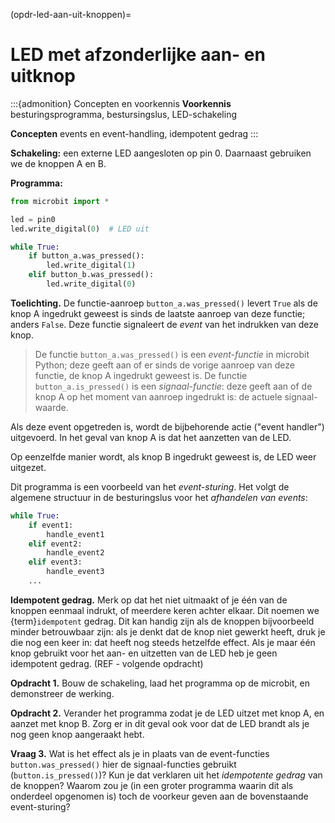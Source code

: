 (opdr-led-aan-uit-knoppen)=
# LED met afzonderlijke aan- en uitknop

:::{admonition} Concepten en voorkennis
**Voorkennis** besturingsprogramma, bestursingslus, LED-schakeling

**Concepten** events en event-handling, idempotent gedrag
:::

**Schakeling:** een externe LED aangesloten op pin 0. Daarnaast gebruiken we de knoppen A en B.

**Programma:**

```python
from microbit import *

led = pin0
led.write_digital(0)  # LED uit

while True:
    if button_a.was_pressed():
        led.write_digital(1)
    elif button_b.was_pressed():
        led.write_digital(0)  
```

**Toelichting.** 
De functie-aanroep `button_a.was_pressed()` levert `True` als de knop A ingedrukt geweest is sinds de laatste aanroep van deze functie; anders `False`.  Deze functie signaleert de *event* van het indrukken van deze knop.

> De functie `button_a.was_pressed()` is een *event-functie* in microbit Python; deze geeft aan of er sinds de vorige aanroep van deze functie, de knop A ingedrukt geweest is. De functie `button_a.is_pressed()` is een *signaal-functie*: deze geeft aan of de knop A op het moment van aanroep ingedrukt is: de actuele signaal-waarde.

Als deze event opgetreden is, wordt de bijbehorende actie ("event handler") uitgevoerd. In het geval van knop A is dat het aanzetten van de LED.

Op eenzelfde manier wordt, als knop B ingedrukt geweest is, de LED weer uitgezet.

Dit programma is een voorbeeld van het *event-sturing*. Het volgt de algemene structuur in de besturingslus voor het *afhandelen van events*:

```Python
while True:
    if event1:
        handle_event1
    elif event2:
        handle_event2
    elif event3:
        handle_event3
    ...
```

**Idempotent gedrag.** Merk op dat het niet uitmaakt of je één van de knoppen eenmaal indrukt, of meerdere keren achter elkaar. Dit noemen we {term}`idempotent` gedrag. Dit kan handig zijn als de knoppen bijvoorbeeld minder betrouwbaar zijn: als je denkt dat de knop niet gewerkt heeft, druk je die nog een keer in: dat heeft nog steeds hetzelfde effect. Als je maar één knop gebruikt voor het aan- en uitzetten van de LED heb je geen idempotent gedrag. (REF - volgende opdracht)

**Opdracht 1.** Bouw de schakeling, laad het programma op de microbit, en demonstreer de werking.

**Opdracht 2.** Verander het programma zodat je de LED uitzet met knop A, en aanzet met knop B. Zorg er in dit geval ook voor dat de LED brandt als je nog geen knop aangeraakt hebt.

**Vraag 3.** Wat is het effect als je in plaats van de event-functies `button.was_pressed()` hier de signaal-functies gebruikt (`button.is_pressed()`)? Kun je dat verklaren uit het *idempotente gedrag* van de knoppen? Waarom zou je (in een groter programma waarin dit als onderdeel opgenomen is) toch de voorkeur geven aan de bovenstaande event-sturing?
